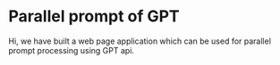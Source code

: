 # Parallel prompt of GPT
Hi, we have built a web page application which can be used for parallel prompt processing using GPT api.

